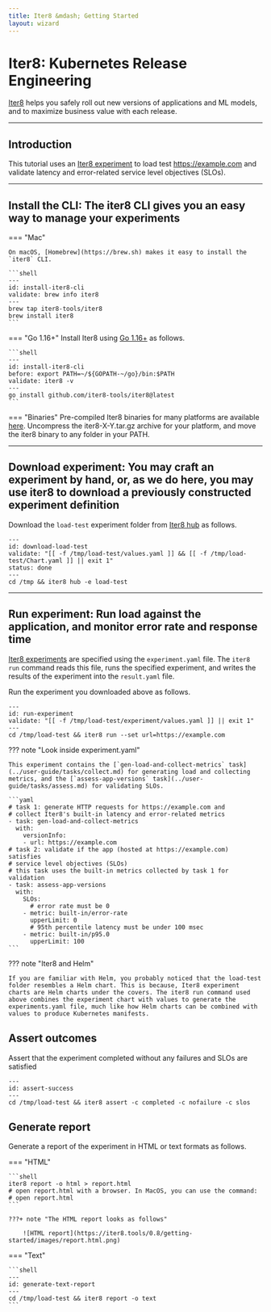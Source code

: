 ```yaml
---
title: Iter8 &mdash; Getting Started
layout: wizard
---
```


# Iter8: Kubernetes Release Engineering

[Iter8](https://iter8.tools) helps you safely roll out new versions of applications and ML models, and to maximize business value with each release.

---

## Introduction

This tutorial uses an [Iter8 experiment](concepts.md#what-is-an-iter8-experiment) to load test https://example.com and validate latency and error-related service level objectives (SLOs).

---

## Install the CLI: The iter8 CLI gives you an easy way to manage your experiments

=== "Mac"

    On macOS, [Homebrew](https://brew.sh) makes it easy to install the `iter8` CLI.

    ```shell
    ---
    id: install-iter8-cli
    validate: brew info iter8
    ---
    brew tap iter8-tools/iter8
    brew install iter8
    ```
    
=== "Go 1.16+"
    Install Iter8 using [Go 1.16+](https://golang.org/) as follows.

    ```shell
    ---
    id: install-iter8-cli
    before: export PATH=~/${GOPATH-~/go}/bin:$PATH
    validate: iter8 -v
    ---
    go install github.com/iter8-tools/iter8@latest
    ```

=== "Binaries"
    Pre-compiled Iter8 binaries for many platforms are available [here](https://github.com/iter8-tools/iter8/releases). Uncompress the iter8-X-Y.tar.gz archive for your platform, and move the iter8 binary to any folder in your PATH.

---

## Download experiment: You may craft an experiment by hand, or, as we do here, you may use iter8 to download a previously constructed experiment definition

Download the `load-test` experiment folder from [Iter8 hub](../user-guide/topics/iter8hub.md) as follows.

```shell
---
id: download-load-test
validate: "[[ -f /tmp/load-test/values.yaml ]] && [[ -f /tmp/load-test/Chart.yaml ]] || exit 1"
status: done
---
cd /tmp && iter8 hub -e load-test
```

---

## Run experiment: Run load against the application, and monitor error rate and response time

[Iter8 experiments](concepts.md#what-is-an-iter8-experiment) are specified using the `experiment.yaml` file. The `iter8 run` command reads this file, runs the specified experiment, and writes the results of the experiment into the `result.yaml` file.

Run the experiment you downloaded above as follows.

```shell
---
id: run-experiment
validate: "[[ -f /tmp/load-test/experiment/values.yaml ]] || exit 1"
---
cd /tmp/load-test && iter8 run --set url=https://example.com
```

??? note "Look inside experiment.yaml"

    This experiment contains the [`gen-load-and-collect-metrics` task](../user-guide/tasks/collect.md) for generating load and collecting metrics, and the [`assess-app-versions` task](../user-guide/tasks/assess.md) for validating SLOs.

    ```yaml
    # task 1: generate HTTP requests for https://example.com and
    # collect Iter8's built-in latency and error-related metrics
    - task: gen-load-and-collect-metrics
      with:
        versionInfo:
        - url: https://example.com
    # task 2: validate if the app (hosted at https://example.com) satisfies 
    # service level objectives (SLOs)
    # this task uses the built-in metrics collected by task 1 for validation
    - task: assess-app-versions
      with:
        SLOs:
          # error rate must be 0
        - metric: built-in/error-rate
          upperLimit: 0
          # 95th percentile latency must be under 100 msec
        - metric: built-in/p95.0
          upperLimit: 100
    ```

??? note "Iter8 and Helm"

    If you are familiar with Helm, you probably noticed that the load-test folder resembles a Helm chart. This is because, Iter8 experiment charts are Helm charts under the covers. The iter8 run command used above combines the experiment chart with values to generate the experiments.yaml file, much like how Helm charts can be combined with values to produce Kubernetes manifests.

## Assert outcomes

Assert that the experiment completed without any failures and SLOs are satisfied

```shell
---
id: assert-success
---
cd /tmp/load-test && iter8 assert -c completed -c nofailure -c slos
```

## Generate report

Generate a report of the experiment in HTML or text formats as follows.

=== "HTML"

    ```shell
    iter8 report -o html > report.html
    # open report.html with a browser. In MacOS, you can use the command:
    # open report.html
    ```

    ???+ note "The HTML report looks as follows"

        ![HTML report](https://iter8.tools/0.8/getting-started/images/report.html.png)

=== "Text"

    ```shell
    ---
    id: generate-text-report
    ---
    cd /tmp/load-test && iter8 report -o text
    ```
